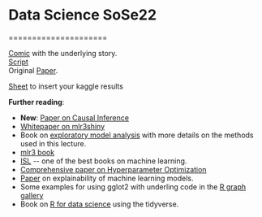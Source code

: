 # Data Science SoSe22
=====================

[Comic](https://betaandbit.github.io/RML/) with the underlying story.\
[Script](https://htmlpreview.github.io/?https://raw.githubusercontent.com/MI2DataLab/ResponsibleML-UseR2021/main/modelsXAI.html)\
Original [Paper](https://doi.org/10.1080/01605682.2021.1922098).

[Sheet](https://docs.google.com/spreadsheets/d/1O3Ft7GbJ1hqPAjUR4bQ16ahWxeK0VXxL3B9XckXXo4w/edit?usp=sharing) to insert your kaggle results

**Further reading**:
- **New**: [Paper on Causal Inference](https://www.tandfonline.com/doi/full/10.1080/10691898.2020.1752859)
- [Whitepaper on mlr3shiny](https://www.ki-mv.de/whitepaper-serie/)
- Book on [exploratory model analysis](https://ema.drwhy.ai/) with more details on the methods used in this lecture.
- [mlr3 book](https://mlr3book.mlr-org.com/index.html)
- [ISL](https://www.statlearning.com/)  -- one of the best books on machine learning.
- [Comprehensive paper on Hyperparameter Optimization](https://arxiv.org/abs/2107.05847)
- [Paper](https://arxiv.org/abs/1910.13376) on explainability of machine learning models. 
- Some examples for using gglot2 with underling code in the [R graph gallery](https://r-graph-gallery.com/ggplot2-package.html)
- Book on [R for data science](https://r4ds.had.co.nz/) using the tidyverse.

